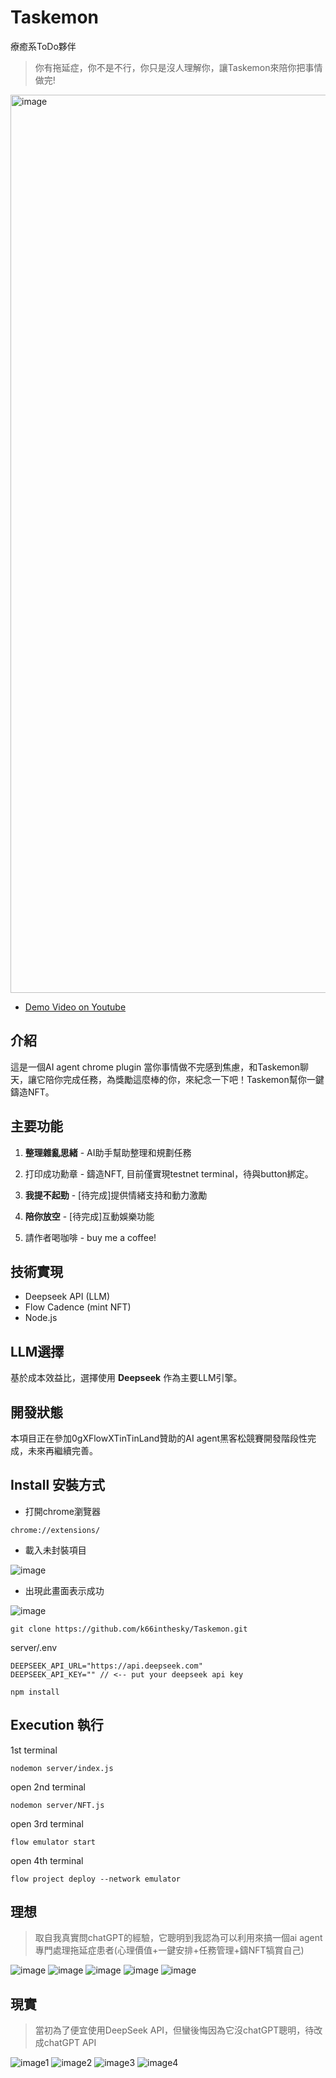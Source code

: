 # Taskemon
療癒系ToDo夥伴

> 你有拖延症，你不是不行，你只是沒人理解你，讓Taskemon來陪你把事情做完!
<img width="1437" alt="image" src="https://github.com/user-attachments/assets/5c23c957-ec40-4a7c-889a-c3a4a76c750e" />

+ [Demo Video on Youtube](https://youtu.be/M3RDVTMVDpE)


## 介紹

這是一個AI agent chrome plugin
當你事情做不完感到焦慮，和Taskemon聊天，讓它陪你完成任務，為獎勵這麼棒的你，來紀念一下吧！Taskemon幫你一鍵鑄造NFT。


## 主要功能

1. **整理雜亂思緒** - AI助手幫助整理和規劃任務
2. 打印成功勳章 - 鑄造NFT, 目前僅實現testnet terminal，待與button綁定。

3. **我提不起勁** - [待完成]提供情緒支持和動力激勵
4. **陪你放空** - [待完成]互動娛樂功能
5. 請作者喝咖啡 - buy me a coffee!

## 技術實現
- Deepseek API (LLM)
- Flow Cadence (mint NFT)
- Node.js

## LLM選擇
基於成本效益比，選擇使用 **Deepseek** 作為主要LLM引擎。

## 開發狀態
本項目正在參加0gXFlowXTinTinLand贊助的AI agent黑客松競賽開發階段性完成，未來再繼續完善。

## Install 安裝方式

+ 打開chrome瀏覽器
```
chrome://extensions/
```
+ 載入未封裝項目
  
![image](https://github.com/user-attachments/assets/f274bc83-cbd3-4857-a7ee-c601ebbc5387)

+ 出現此畫面表示成功

![image](https://github.com/user-attachments/assets/33cc0b44-5391-4719-99e4-0bbe9084a011)

```
git clone https://github.com/k66inthesky/Taskemon.git
```

server/.env
```
DEEPSEEK_API_URL="https://api.deepseek.com"
DEEPSEEK_API_KEY="" // <-- put your deepseek api key
```

```
npm install
```

## Execution 執行

1st terminal
```
nodemon server/index.js
```

open 2nd terminal
```
nodemon server/NFT.js
```

open 3rd terminal
```
flow emulator start
```

open 4th terminal
```
flow project deploy --network emulator
```

## 理想
> 取自我真實問chatGPT的經驗，它聰明到我認為可以利用來搞一個ai agent專門處理拖延症患者(心理價值+一鍵安排+任務管理+鑄NFT犒賞自己)

![image](https://github.com/user-attachments/assets/b045fb44-a111-481d-bd70-fc0ab75a42db)
![image](https://github.com/user-attachments/assets/7972a383-e5c1-481e-a072-fd1eb0450d01)
![image](https://github.com/user-attachments/assets/ff1dab7d-e327-4ccf-8ca7-de4022e1675c)
![image](https://github.com/user-attachments/assets/cb92883f-de3e-4e3e-b206-a80dfb00d603)
![image](https://github.com/user-attachments/assets/cf87a45e-7f86-40cb-b0f2-34785ba1c3fa)



## 現實
> 當初為了便宜使用DeepSeek API，但蠻後悔因為它沒chatGPT聰明，待改成chatGPT API

![image1](https://github.com/user-attachments/assets/cfeb2a18-b496-4b8a-a159-dc2bd06b3775)
![image2](https://github.com/user-attachments/assets/3ea7f2dd-b8c1-4474-80e7-6854324be2cd)
![image3](https://github.com/user-attachments/assets/28e43d9d-b2b8-4dcd-9bc2-2e16fccfbab6)
![image4](https://github.com/user-attachments/assets/5843e793-2607-4003-a4f1-4f304e31a98f)
